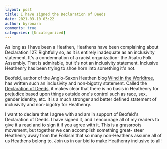 ```yaml
---
layout: post
title: I have signed the Declaration of Deeds
date: 2021-03-10 03:22
author: byronarn
comments: true
categories: [Uncategorized]
---
```

<!-- wp:paragraph -->
<p>As long as I have been a Heathen, Heathens have been complaining about Declaration 127. Rightfully so, as it is entirely inadequate as an inclusivity statement. It's a condemnation of a racist organization- the Asatru Folk Assembly. That is admirable, but it's not an inclusivity statement. Inclusive Heathenry has been trying to shoe horn into something it's not.</p>
<!-- /wp:paragraph -->

<!-- wp:paragraph -->
<p>Beofeld, author of the Anglo-Saxon Heathen blog <a rel="noreferrer noopener" href="https://windintheworldtree.wordpress.com/" target="_blank">Wind in the Worldtree</a>, has written such an inclusivity and non-bigotry statement. Called the <a rel="noreferrer noopener" href="http://www.DeclarationofDeeds.com" target="_blank">Declaration of Deeds</a>, it makes clear that there is no basis in Heathenry for prejudice based upon things outside one's control such as race, sex, gender identity, etc. It is a much stronger and better defined statement of inclusivity and non-bigotry for Heathenry.</p>
<!-- /wp:paragraph -->

<!-- wp:paragraph -->
<p>I want to declare that I agree with and am in support of Beofeld's Declaration of Deeds. I have signed it, and I encourage all of my readers to give it a read and to sign it if you agree with it. This is a grassroots movement, but together we can accomplish something great- steer Heathenry away from the Folkism that so many non-Heathens assume all of us Heathens belong to. Join us in our bid to make Heathenry inclusive to all!</p>
<!-- /wp:paragraph -->
